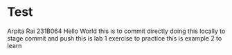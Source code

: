 # Test
Arpita Rai
231B064
Hello World
this is to commit directly
doing this locally to stage commit and push
this is lab 1 exercise to practice
this is example 2 to learn